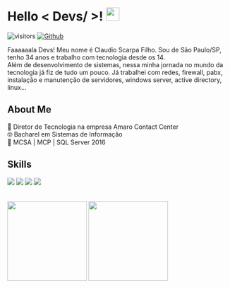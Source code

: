<h1> Hello < Devs/ >! <img src = "https://raw.githubusercontent.com/MartinHeinz/MartinHeinz/master/wave.gif" width = 30px> </h1>
<p align='center'>
</p>

![visitors](https://vbr.wocr.tk/badge?page_id=claudioscarpafilho.claudioscarpafilho&color=00cf00)
[![Github](https://img.shields.io/github/followers/claudioscarpafilho?label=Follow&style=social)](https://github.com/claudioscarpafilho)

<div size='25px'>Faaaaaala Devs! Meu nome é Claudio Scarpa Filho. Sou de São Paulo/SP, tenho 34 anos e trabalho com tecnologia desde os 14.</div>
<div size='25px'>Além de desenvolvimento de sistemas, nessa minha jornada no mundo da tecnologia já fiz de tudo um pouco. Já trabalhei com redes, firewall, pabx, instalação e manutenção de servidores, windows server, active directory, linux... </div>

<h2> About Me </h2>
<div>💼 Diretor de Tecnologia na empresa Amaro Contact Center </div>
<div>🤓 Bacharel em Sistemas de Informação </div>
<div>📘 MCSA | MCP | SQL Server 2016 </div>
 
<h2> Skills </h2>
<img src="https://skillicons.dev/icons?i=nodejs,js,ts,react,jquery" />
<img src="https://skillicons.dev/icons?i=py,flask" />
<img src="https://skillicons.dev/icons?i=mysql,redis,mongodb" />
<img src="https://skillicons.dev/icons?i=git,github,linux,nginx,wordpress" />
 
<br>
<br>
<br> 
 
<div>
 <img height="180em" src="https://github-readme-stats.vercel.app/api/top-langs/?username=claudioscarpafilho&layout=compact&langs_count=5&theme=dracula"/>
 <img height="180em" src="https://github-readme-stats.vercel.app/api?username=claudioscarpafilho&show_icons=true&theme=dracula&include_all_commits=true&count_private=true"/>
</div>
